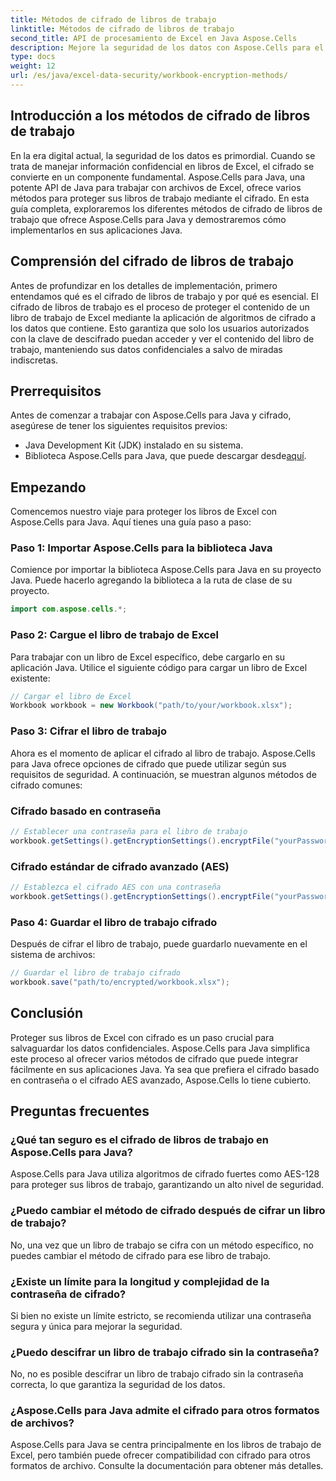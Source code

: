 ```yaml
---
title: Métodos de cifrado de libros de trabajo
linktitle: Métodos de cifrado de libros de trabajo
second_title: API de procesamiento de Excel en Java Aspose.Cells
description: Mejore la seguridad de los datos con Aspose.Cells para el cifrado de libros de trabajo de Java. Aprenda a cifrar libros de trabajo de Excel paso a paso.
type: docs
weight: 12
url: /es/java/excel-data-security/workbook-encryption-methods/
---
```


## Introducción a los métodos de cifrado de libros de trabajo

En la era digital actual, la seguridad de los datos es primordial. Cuando se trata de manejar información confidencial en libros de Excel, el cifrado se convierte en un componente fundamental. Aspose.Cells para Java, una potente API de Java para trabajar con archivos de Excel, ofrece varios métodos para proteger sus libros de trabajo mediante el cifrado. En esta guía completa, exploraremos los diferentes métodos de cifrado de libros de trabajo que ofrece Aspose.Cells para Java y demostraremos cómo implementarlos en sus aplicaciones Java.

## Comprensión del cifrado de libros de trabajo

Antes de profundizar en los detalles de implementación, primero entendamos qué es el cifrado de libros de trabajo y por qué es esencial. El cifrado de libros de trabajo es el proceso de proteger el contenido de un libro de trabajo de Excel mediante la aplicación de algoritmos de cifrado a los datos que contiene. Esto garantiza que solo los usuarios autorizados con la clave de descifrado puedan acceder y ver el contenido del libro de trabajo, manteniendo sus datos confidenciales a salvo de miradas indiscretas.

## Prerrequisitos

Antes de comenzar a trabajar con Aspose.Cells para Java y cifrado, asegúrese de tener los siguientes requisitos previos:

- Java Development Kit (JDK) instalado en su sistema.
-  Biblioteca Aspose.Cells para Java, que puede descargar desde[aquí](https://releases.aspose.com/cells/java/).

## Empezando

Comencemos nuestro viaje para proteger los libros de Excel con Aspose.Cells para Java. Aquí tienes una guía paso a paso:

### Paso 1: Importar Aspose.Cells para la biblioteca Java

Comience por importar la biblioteca Aspose.Cells para Java en su proyecto Java. Puede hacerlo agregando la biblioteca a la ruta de clase de su proyecto.

```java
import com.aspose.cells.*;
```

### Paso 2: Cargue el libro de trabajo de Excel

Para trabajar con un libro de Excel específico, debe cargarlo en su aplicación Java. Utilice el siguiente código para cargar un libro de Excel existente:

```java
// Cargar el libro de Excel
Workbook workbook = new Workbook("path/to/your/workbook.xlsx");
```

### Paso 3: Cifrar el libro de trabajo

Ahora es el momento de aplicar el cifrado al libro de trabajo. Aspose.Cells para Java ofrece opciones de cifrado que puede utilizar según sus requisitos de seguridad. A continuación, se muestran algunos métodos de cifrado comunes:

### Cifrado basado en contraseña

```java
// Establecer una contraseña para el libro de trabajo
workbook.getSettings().getEncryptionSettings().encryptFile("yourPassword", EncryptionType.XOR);
```

### Cifrado estándar de cifrado avanzado (AES)

```java
// Establezca el cifrado AES con una contraseña
workbook.getSettings().getEncryptionSettings().encryptFile("yourPassword", EncryptionType.AES_128);
```

### Paso 4: Guardar el libro de trabajo cifrado

Después de cifrar el libro de trabajo, puede guardarlo nuevamente en el sistema de archivos:

```java
// Guardar el libro de trabajo cifrado
workbook.save("path/to/encrypted/workbook.xlsx");
```

## Conclusión

Proteger sus libros de Excel con cifrado es un paso crucial para salvaguardar los datos confidenciales. Aspose.Cells para Java simplifica este proceso al ofrecer varios métodos de cifrado que puede integrar fácilmente en sus aplicaciones Java. Ya sea que prefiera el cifrado basado en contraseña o el cifrado AES avanzado, Aspose.Cells lo tiene cubierto.

## Preguntas frecuentes

### ¿Qué tan seguro es el cifrado de libros de trabajo en Aspose.Cells para Java?

Aspose.Cells para Java utiliza algoritmos de cifrado fuertes como AES-128 para proteger sus libros de trabajo, garantizando un alto nivel de seguridad.

### ¿Puedo cambiar el método de cifrado después de cifrar un libro de trabajo?

No, una vez que un libro de trabajo se cifra con un método específico, no puedes cambiar el método de cifrado para ese libro de trabajo.

### ¿Existe un límite para la longitud y complejidad de la contraseña de cifrado?

Si bien no existe un límite estricto, se recomienda utilizar una contraseña segura y única para mejorar la seguridad.

### ¿Puedo descifrar un libro de trabajo cifrado sin la contraseña?

No, no es posible descifrar un libro de trabajo cifrado sin la contraseña correcta, lo que garantiza la seguridad de los datos.

### ¿Aspose.Cells para Java admite el cifrado para otros formatos de archivos?

Aspose.Cells para Java se centra principalmente en los libros de trabajo de Excel, pero también puede ofrecer compatibilidad con cifrado para otros formatos de archivo. Consulte la documentación para obtener más detalles.